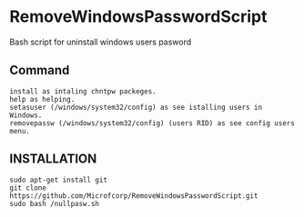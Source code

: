 # RemoveWindowsPasswordScript
Bash script for uninstall windows users pasword

Command
------------
    install as intaling chntpw packeges. 
    help as helping. 
    setasuser (/windows/system32/config) as see istalling users in Windows. 
    removepassw (/windows/system32/config) (users RID) as see config users menu.

INSTALLATION
------------

    sudo apt-get install git      
    git clone https://github.com/Microfcorp/RemoveWindowsPasswordScript.git 
    sudo bash /nullpasw.sh 
